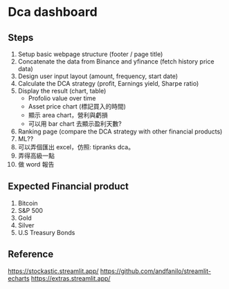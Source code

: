 # Dca dashboard

## Steps

1. Setup basic webpage structure (footer / page title)
2. Concatenate the data from Binance and yfinance (fetch history price data)
3. Design user input layout (amount, frequency, start date)
4. Calculate the DCA strategy (profit, Earnings yield, Sharpe ratio)
5. Display the result (chart, table)
   - Profolio value over time
   - Asset price chart (標記買入的時間)
   - 顯示 area chart，營利與虧損
   - 可以用 bar chart 去顯示盈利天數?
6. Ranking page (compare the DCA strategy with other financial products)
7. ML??
8. 可以弄個匯出 excel，仿照: tipranks dca。
9. 弄得高級一點
10. 做 word 報告

## Expected Financial product

1. Bitcoin
2. S&P 500
3. Gold
4. Silver
5. U.S Treasury Bonds

## Reference

https://stockastic.streamlit.app/
https://github.com/andfanilo/streamlit-echarts
https://extras.streamlit.app/
